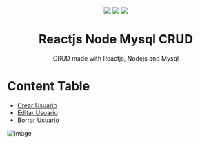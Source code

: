 <p align="center">
  <img src="https://logospng.org/download/react/logo-react-256.png" />
  <img src="https://logospng.org/download/node-js/logo-node-js-256.png" />
  <img src="https://logospng.org/download/mysql/mysql-256.png" />
</p>

<h1 align="center">Reactjs Node Mysql CRUD</h1>
<p align="center">CRUD made with Reactjs, Nodejs and Mysql</p>

Content Table
=================
<!--ts-->
   * [Crear Usuario](#Craer)
   * [Editar Usuario](#editar)
   * [Borrar Usuario](#delete)
<!--te-->

![image](https://user-images.githubusercontent.com/83982603/224597663-52b379ed-89e3-4a41-a9a3-e88098ead855.png)





